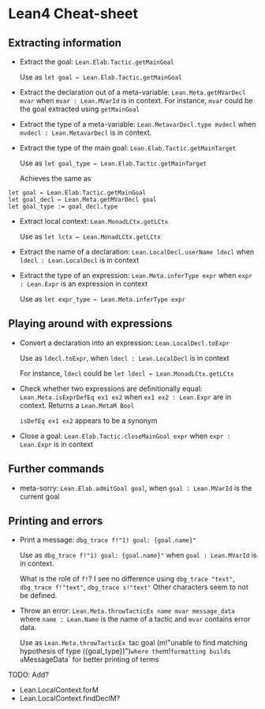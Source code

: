 #  Lean4 Cheat-sheet

##  Extracting information

* Extract the goal: `Lean.Elab.Tactic.getMainGoal`

  Use as `let goal ← Lean.Elab.Tactic.getMainGoal`
* Extract the declaration out of a meta-variable: `Lean.Meta.getMVarDecl mvar`
  when `mvar : Lean.MVarId` is in context.
  For instance, `mvar` could be the goal extracted using `getMainGoal`
* Extract the type of a meta-variable: `Lean.MetavarDecl.type mvdecl`
  when `mvdecl : Lean.MetavarDecl` is in context.
* Extract the type of the main goal: `Lean.Elab.Tactic.getMainTarget`

  Use as `let goal_type ← Lean.Elab.Tactic.getMainTarget`

  Achieves the same as 
```lean
let goal ← Lean.Elab.Tactic.getMainGoal
let goal_decl ← Lean.Meta.getMVarDecl goal
let goal_type := goal_decl.type
```
* Extract local context: `Lean.MonadLCtx.getLCtx`

  Use as `let lctx ← Lean.MonadLCtx.getLCtx`
* Extract the name of a declaration: `Lean.LocalDecl.userName ldecl`
  when `ldecl : Lean.LocalDecl` is in context
* Extract the type of an expression: `Lean.Meta.inferType expr`
  when `expr : Lean.Expr` is an expression in context

  Use as `let expr_type ← Lean.Meta.inferType expr`

##  Playing around with expressions

* Convert a declaration into an expression: `Lean.LocalDecl.toExpr`
  
  Use as `ldecl.toExpr`, when `ldecl : Lean.LocalDecl` is in context
  
  For instance, `ldecl` could be `let ldecl ← Lean.MonadLCtx.getLCtx`
* Check whether two expressions are definitionally equal: `Lean.Meta.isExprDefEq ex1 ex2`
  when `ex1 ex2 : Lean.Expr` are in context. Returns a `Lean.MetaM Bool`
  
  `isDefEq ex1 ex2` appears to be a synonym
* Close a goal: `Lean.Elab.Tactic.closeMainGoal expr`
  when `expr : Lean.Expr` is in context

##  Further commands

* meta-sorry: `Lean.Elab.admitGoal goal`, when `goal : Lean.MVarId` is the current goal

##  Printing and errors

* Print a message: `dbg_trace f!"1) goal: {goal.name}"`
  
  Use as `dbg_trace f!"1) goal: {goal.name}"`
  when `goal : Lean.MVarId` is in context.
  
  What is the role of `f!`?  I see no difference using
  `dbg_trace "text"`, `dbg_trace f!"text"`, `dbg_trace s!"text"`
  Other characters seem to not be defined.
* Throw an error: `Lean.Meta.throwTacticEx name mvar message_data`
  where `name : Lean.Name` is the name of a tactic and `mvar` contains error data.
  
  Use as `Lean.Meta.throwTacticEx `tac goal (m!"unable to find matching hypothesis of type ({goal_type})")`
  where the `m!` formatting builds a `MessageData` for better printing of terms

TODO: Add?
* Lean.LocalContext.forM
* Lean.LocalContext.findDeclM?
